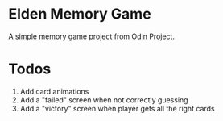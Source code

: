 # Elden Memory Game
A simple memory game project from Odin Project.

# Todos
1) Add card animations
2) Add a "failed" screen when not correctly guessing
3) Add a "victory" screen when player gets all the right cards